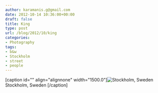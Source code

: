 ```yaml
---
author: karamanis.g@gmail.com
date: 2012-10-14 10:36:00+00:00
draft: false
title: King
type: post
url: /blog/2012/10/king
categories:
- Photography
tags:
- b&w
- Stockholm
- street
- people
---
```


[caption id="" align="alignnone" width="1500.0"]![ Stockholm, Sweden ](/images/2012-10-14-201210king/20120627-R0010598.jpg)
 Stockholm, Sweden [/caption]

